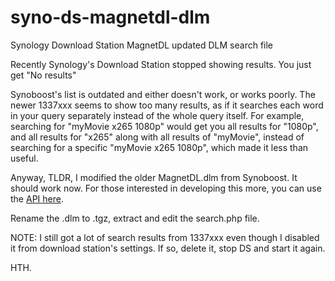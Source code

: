 # syno-ds-magnetdl-dlm
Synology Download Station MagnetDL updated DLM search file

Recently Synology's Download Station stopped showing results. You just get "No results"

Synoboost's list is outdated and either doesn't work, or works poorly. The newer 1337xxx seems to show too many results, as if it searches each word in your query separately instead of the whole query itself. For example, searching for "myMovie x265 1080p" would get you all results for "1080p", and all results for "x265" along with all results of "myMovie", instead of searching for a specific "myMovie x265 1080p", which made it less than useful.

Anyway, TLDR, I modified the older MagnetDL.dlm from Synoboost. It should work now. For those interested in developing this more, you can use the [API here](https://global.synologydownload.com/download/Document/Software/DeveloperGuide/Package/DownloadStation/All/enu/DLM_Guide.pdf).

Rename the .dlm to .tgz, extract and edit the search.php file.

NOTE: I still got a lot of search results from 1337xxx even though I disabled it from download station's settings. If so, delete it, stop DS and start it again.

HTH.
